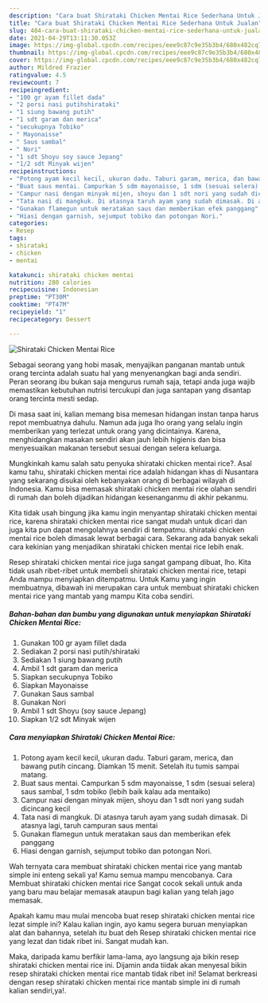 ```yaml
---
description: "Cara buat Shirataki Chicken Mentai Rice Sederhana Untuk Jualan"
title: "Cara buat Shirataki Chicken Mentai Rice Sederhana Untuk Jualan"
slug: 484-cara-buat-shirataki-chicken-mentai-rice-sederhana-untuk-jualan
date: 2021-04-29T13:11:30.053Z
image: https://img-global.cpcdn.com/recipes/eee9c87c9e35b3b4/680x482cq70/shirataki-chicken-mentai-rice-foto-resep-utama.jpg
thumbnail: https://img-global.cpcdn.com/recipes/eee9c87c9e35b3b4/680x482cq70/shirataki-chicken-mentai-rice-foto-resep-utama.jpg
cover: https://img-global.cpcdn.com/recipes/eee9c87c9e35b3b4/680x482cq70/shirataki-chicken-mentai-rice-foto-resep-utama.jpg
author: Mildred Frazier
ratingvalue: 4.5
reviewcount: 7
recipeingredient:
- "100 gr ayam fillet dada"
- "2 porsi nasi putihshirataki"
- "1 siung bawang putih"
- "1 sdt garam dan merica"
- "secukupnya Tobiko"
- " Mayonaisse"
- " Saus sambal"
- " Nori"
- "1 sdt Shoyu soy sauce Jepang"
- "1/2 sdt Minyak wijen"
recipeinstructions:
- "Potong ayam kecil kecil, ukuran dadu. Taburi garam, merica, dan bawang putih cincang. Diamkan 15 menit. Setelah itu tumis sampai matang."
- "Buat saus mentai. Campurkan 5 sdm mayonaisse, 1 sdm (sesuai selera) saus sambal, 1 sdm tobiko (lebih baik kalau ada mentaiko)"
- "Campur nasi dengan minyak mijen, shoyu dan 1 sdt nori yang sudah dicincang kecil"
- "Tata nasi di mangkuk. Di atasnya taruh ayam yang sudah dimasak. Di atasnya lagi, taruh campuran saus mentai"
- "Gunakan flamegun untuk meratakan saus dan memberikan efek panggang"
- "Hiasi dengan garnish, sejumput tobiko dan potongan Nori."
categories:
- Resep
tags:
- shirataki
- chicken
- mentai

katakunci: shirataki chicken mentai 
nutrition: 280 calories
recipecuisine: Indonesian
preptime: "PT30M"
cooktime: "PT47M"
recipeyield: "1"
recipecategory: Dessert

---
```



![Shirataki Chicken Mentai Rice](https://img-global.cpcdn.com/recipes/eee9c87c9e35b3b4/680x482cq70/shirataki-chicken-mentai-rice-foto-resep-utama.jpg)

Sebagai seorang yang hobi masak, menyajikan panganan mantab untuk orang tercinta adalah suatu hal yang menyenangkan bagi anda sendiri. Peran seorang ibu bukan saja mengurus rumah saja, tetapi anda juga wajib memastikan kebutuhan nutrisi tercukupi dan juga santapan yang disantap orang tercinta mesti sedap.

Di masa  saat ini, kalian memang bisa memesan hidangan instan tanpa harus repot membuatnya dahulu. Namun ada juga lho orang yang selalu ingin memberikan yang terlezat untuk orang yang dicintainya. Karena, menghidangkan masakan sendiri akan jauh lebih higienis dan bisa menyesuaikan makanan tersebut sesuai dengan selera keluarga. 



Mungkinkah kamu salah satu penyuka shirataki chicken mentai rice?. Asal kamu tahu, shirataki chicken mentai rice adalah hidangan khas di Nusantara yang sekarang disukai oleh kebanyakan orang di berbagai wilayah di Indonesia. Kamu bisa memasak shirataki chicken mentai rice olahan sendiri di rumah dan boleh dijadikan hidangan kesenanganmu di akhir pekanmu.

Kita tidak usah bingung jika kamu ingin menyantap shirataki chicken mentai rice, karena shirataki chicken mentai rice sangat mudah untuk dicari dan juga kita pun dapat mengolahnya sendiri di tempatmu. shirataki chicken mentai rice boleh dimasak lewat berbagai cara. Sekarang ada banyak sekali cara kekinian yang menjadikan shirataki chicken mentai rice lebih enak.

Resep shirataki chicken mentai rice juga sangat gampang dibuat, lho. Kita tidak usah ribet-ribet untuk membeli shirataki chicken mentai rice, tetapi Anda mampu menyiapkan ditempatmu. Untuk Kamu yang ingin membuatnya, dibawah ini merupakan cara untuk membuat shirataki chicken mentai rice yang mantab yang mampu Kita coba sendiri.

<!--inarticleads1-->

##### Bahan-bahan dan bumbu yang digunakan untuk menyiapkan Shirataki Chicken Mentai Rice:

1. Gunakan 100 gr ayam fillet dada
1. Sediakan 2 porsi nasi putih/shirataki
1. Sediakan 1 siung bawang putih
1. Ambil 1 sdt garam dan merica
1. Siapkan secukupnya Tobiko
1. Siapkan  Mayonaisse
1. Gunakan  Saus sambal
1. Gunakan  Nori
1. Ambil 1 sdt Shoyu (soy sauce Jepang)
1. Siapkan 1/2 sdt Minyak wijen




<!--inarticleads2-->

##### Cara menyiapkan Shirataki Chicken Mentai Rice:

1. Potong ayam kecil kecil, ukuran dadu. Taburi garam, merica, dan bawang putih cincang. Diamkan 15 menit. Setelah itu tumis sampai matang.
1. Buat saus mentai. Campurkan 5 sdm mayonaisse, 1 sdm (sesuai selera) saus sambal, 1 sdm tobiko (lebih baik kalau ada mentaiko)
1. Campur nasi dengan minyak mijen, shoyu dan 1 sdt nori yang sudah dicincang kecil
1. Tata nasi di mangkuk. Di atasnya taruh ayam yang sudah dimasak. Di atasnya lagi, taruh campuran saus mentai
1. Gunakan flamegun untuk meratakan saus dan memberikan efek panggang
1. Hiasi dengan garnish, sejumput tobiko dan potongan Nori.




Wah ternyata cara membuat shirataki chicken mentai rice yang mantab simple ini enteng sekali ya! Kamu semua mampu mencobanya. Cara Membuat shirataki chicken mentai rice Sangat cocok sekali untuk anda yang baru mau belajar memasak ataupun bagi kalian yang telah jago memasak.

Apakah kamu mau mulai mencoba buat resep shirataki chicken mentai rice lezat simple ini? Kalau kalian ingin, ayo kamu segera buruan menyiapkan alat dan bahannya, setelah itu buat deh Resep shirataki chicken mentai rice yang lezat dan tidak ribet ini. Sangat mudah kan. 

Maka, daripada kamu berfikir lama-lama, ayo langsung aja bikin resep shirataki chicken mentai rice ini. Dijamin anda tiidak akan menyesal bikin resep shirataki chicken mentai rice mantab tidak ribet ini! Selamat berkreasi dengan resep shirataki chicken mentai rice mantab simple ini di rumah kalian sendiri,ya!.

